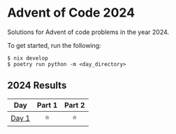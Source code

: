 # Advent of Code 2024
Solutions for Advent of code problems in the year 2024.


To get started, run the following:

```
$ nix develop
$ poetry run python -m <day_directory>
```

<!--- advent_readme_stars table --->
## 2024 Results

| Day | Part 1 | Part 2 |
| :---: | :---: | :---: |
| [Day 1](https://adventofcode.com/2024/day/1) | ⭐ | ⭐ |
<!--- advent_readme_stars table --->
